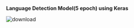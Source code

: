 **Language Detection Model(5 epoch) using Keras**


![download](https://github.com/KyushMaske/NLP/assets/92746457/645722b5-f152-4c0f-b7d8-e20616e1f66b)

